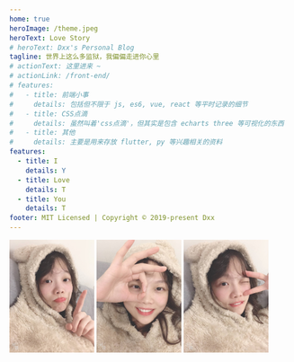 ```yaml
---
home: true
heroImage: /theme.jpeg
heroText: Love Story
# heroText: Dxx's Personal Blog
tagline: 世界上这么多监狱，我偏偏走进你心里
# actionText: 这里进来 ~
# actionLink: /front-end/
# features:
#   - title: 前端小事
#     details: 包括但不限于 js, es6, vue, react 等平时记录的细节
#   - title: CSS点滴
#     details: 虽然叫着'css点滴'，但其实是包含 echarts three 等可视化的东西
#   - title: 其他
#     details: 主要是用来存放 flutter, py 等兴趣相关的资料
features:
  - title: I
    details: Y
  - title: Love
    details: T
  - title: You
    details: T
footer: MIT Licensed | Copyright © 2019-present Dxx
---
```

<img src="./.vuepress/public/one.jpeg" width="30%"/>
<img src="./.vuepress/public/two.jpeg" width="30%"/>
<img src="./.vuepress/public/three.jpeg" width="30%"/>